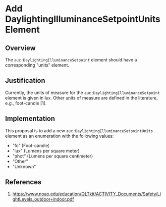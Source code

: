 # Add DaylightingIlluminanceSetpointUnits Element

## Overview

The `auc:DaylightingIlluminanceSetpoint` element should have a corresponding "units" element.

## Justification

Currently, the units of measure for the `auc:DaylightingIlluminanceSetpoint` element is given in lux.
Other units of measure are defined in the literature, e.g., foot-candle [1].

## Implementation

This proposal is to add a new `auc:DaylightingIlluminanceSetpointUnits` element as an enumeration with the following values:
* "fc" (Foot-candle)
* "lux" (Lumens per square meter)
* "phot" (Lumens per square centimeter)
* "Other"
* "Unknown"

## References

1. https://www.noao.edu/education/QLTkit/ACTIVITY_Documents/Safety/LightLevels_outdoor+indoor.pdf
